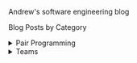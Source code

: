 Andrew's software engineering blog

Blog Posts by Category

<details>
  <summary>Pair Programming</summary>  
  * <a href="https://amcneil36.github.io/blogs/pair-programming-is-it-worth-it">Pair Programming: is it worth it?</a>
</details>
<details>
  <summary>Teams</summary>  
  * <a href="https://amcneil36.github.io/blogs/feature-teams-vs-component-teams-which-one-is-better">Feature teams vs component teams-which one is better?</a>
  <br>
  * <a href="https://amcneil36.github.io/blogs/to-what-extent-should-team-members-generalize-or-specialize">To what extent should team members generalize or specialize??</a>
</details>
